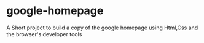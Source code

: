 # google-homepage
A Short project to build a copy of the google homepage using Html,Css and the 
browser's developer tools